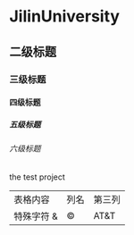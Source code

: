 # JilinUniversity
## 二级标题
### 三级标题
#### 四级标题
##### 五级标题
###### 六级标题
the test project
<table>
    <tr>
       <td>表格内容</td>
       <td>列名</td>
       <td>第三列</td>
    </tr>
    <tr>
        <td>特殊字符 & </td>
        <td> &copy; </td>
        <td> AT&T </td>
</table>
